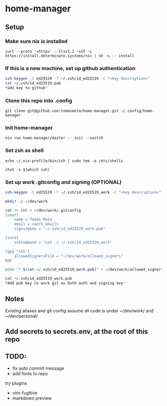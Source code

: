 # home-manager

## Setup

### Make sure nix is installed
`curl --proto '=https' --tlsv1.2 -sSf -L https://install.determinate.systems/nix | sh -s -- install`

### If this is a new machine, set up github authentication
```bash
ssh-keygen -t ed25519 -f ~/.ssh/id_ed25519 -C "<key description>"
cat ~/.ssh/id_ed25519.pub
*add key to github*
```

### Clone this repo into .config
`git clone git@github.com:tomasmota/home-manager.git ~/.config/home-manager`

### Init home-manager
`nix run home-manager/master -- init --switch`

### Set zsh as shell
`echo ~/.nix-profile/bin/zsh | sudo tee -a /etc/shells`

`chsh -s $(which zsh)`  

### Set up work .gitconfig and signing (OPTIONAL)
```bash
ssh-keygen -t ed25519 -f ~/.ssh/id_ed25519_work -C "<key description>"

mkdir -p ~/dev/work

cat << EOF > ~/dev/work/.gitconfig
[user]
    name = Tomás Mota
    email = <work_email>
    signingkey = "~/.ssh/id_ed25519_work.pub"

[core]
    sshCommand = "ssh -i ~/.ssh/id_ed25519_work"

[gpg "ssh"]
    allowedSignersFile = "~/dev/work/allowed_signers"
EOF

echo "* $(cat ~/.ssh/id_ed25519_work.pub)" > ~/dev/work/allowed_signers

cat ~/.ssh/id_ed25519_work.pub
*Add pub key to work git as both auth and signing key*
```

## Notes

Existing aliases and git config assume all code is under ~/dev/work/ and ~/dev/personal/

## Add secrets to secrets.env, at the root of this repo

## TODO:
- fix auto commit message
- add fonts to repo

try plugins
- vim-fugitive
- markdown preview 
